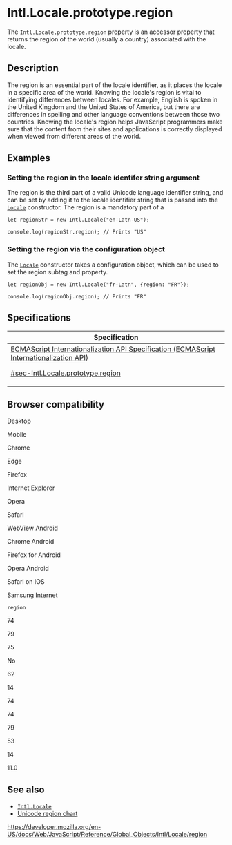 # Intl.Locale.prototype.region

The `Intl.Locale.prototype.region` property is an accessor property that returns the region of the world (usually a country) associated with the locale.

## Description

The region is an essential part of the locale identifier, as it places the locale in a specific area of the world. Knowing the locale's region is vital to identifying differences between locales. For example, English is spoken in the United Kingdom and the United States of America, but there are differences in spelling and other language conventions between those two countries. Knowing the locale's region helps JavaScript programmers make sure that the content from their sites and applications is correctly displayed when viewed from different areas of the world.

## Examples

### Setting the region in the locale identifer string argument

The region is the third part of a valid Unicode language identifier string, and can be set by adding it to the locale identifier string that is passed into the [`Locale`](locale) constructor. The region is a mandatory part of a

    let regionStr = new Intl.Locale("en-Latn-US");

    console.log(regionStr.region); // Prints "US"

### Setting the region via the configuration object

The [`Locale`](locale) constructor takes a configuration object, which can be used to set the region subtag and property.

    let regionObj = new Intl.Locale("fr-Latn", {region: "FR"});

    console.log(regionObj.region); // Prints "FR"

## Specifications

<table><thead><tr class="header"><th>Specification</th></tr></thead><tbody><tr class="odd"><td><a href="https://tc39.es/ecma402/#sec-Intl.Locale.prototype.region">ECMAScript Internationalization API Specification (ECMAScript Internationalization API) 
<br/>


<span class="small">#sec-Intl.Locale.prototype.region</span></a></td></tr></tbody></table>

## Browser compatibility

Desktop

Mobile

Chrome

Edge

Firefox

Internet Explorer

Opera

Safari

WebView Android

Chrome Android

Firefox for Android

Opera Android

Safari on IOS

Samsung Internet

`region`

74

79

75

No

62

14

74

74

79

53

14

11.0

## See also

-   [`Intl.Locale`](../locale)
-   [Unicode region chart](https://www.unicode.org/cldr/charts/latest/supplemental/territory_containment_un_m_49.html)

<a href="https://developer.mozilla.org/en-US/docs/Web/JavaScript/Reference/Global_Objects/Intl/Locale/region" class="_attribution-link">https://developer.mozilla.org/en-US/docs/Web/JavaScript/Reference/Global_Objects/Intl/Locale/region</a>
